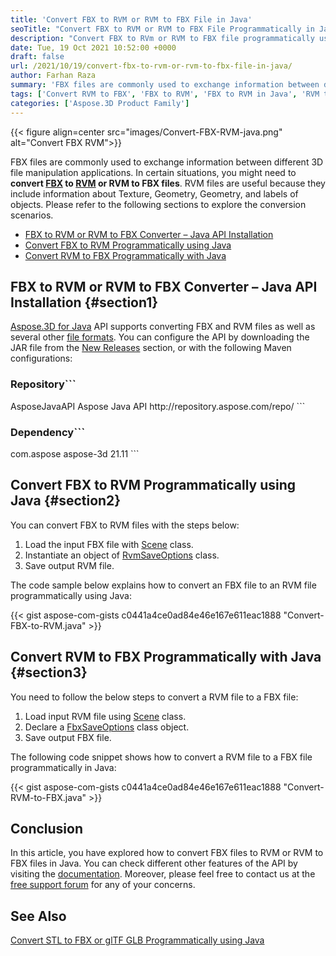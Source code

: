 ```yaml
---
title: 'Convert FBX to RVM or RVM to FBX File in Java'
seoTitle: "Convert FBX to RVM or RVM to FBX File Programmatically in Java"
description: "Convert FBX to RVm or RVM to FBX file programmatically using Java. Export 3D files FBX RVM files or interconversion using Java."
date: Tue, 19 Oct 2021 10:52:00 +0000
draft: false
url: /2021/10/19/convert-fbx-to-rvm-or-rvm-to-fbx-file-in-java/
author: Farhan Raza
summary: 'FBX files are commonly used to exchange information between different 3D file manipulation applications. In certain situations, you might need to **convert FBX to RVM or RVM to FBX files**. RVM files are useful because they include information about Texture, Geometry, Geometry, and labels of objects. Please refer to the following sections to explore the conversion scenarios.'
tags: ['Convert RVM to FBX', 'FBX to RVM', 'FBX to RVM in Java', 'RVM to FBX', 'RVM to FBX in Java']
categories: ['Aspose.3D Product Family']
---
```




{{< figure align=center src="images/Convert-FBX-RVM-java.png" alt="Convert FBX RVM">}}


FBX files are commonly used to exchange information between different 3D file manipulation applications. In certain situations, you might need to **convert [FBX][1] to [RVM][2] or RVM to FBX files**. RVM files are useful because they include information about Texture, Geometry, Geometry, and labels of objects. Please refer to the following sections to explore the conversion scenarios.

*   [FBX to RVM or RVM to FBX Converter – Java API Installation][3]
*   [Convert FBX to RVM Programmatically using Java][4]
*   [Convert RVM to FBX Programmatically with Java][5]

## FBX to RVM or RVM to FBX Converter – Java API Installation {#section1}

[Aspose.3D for Java][6] API supports converting FBX and RVM files as well as several other [file formats][7]. You can configure the API by downloading the JAR file from the [New Releases][8] section, or with the following Maven configurations:

### Repository```
 <repositories>
    <repository>
        <id>AsposeJavaAPI</id>
        <name>Aspose Java API</name>
        <url>http://repository.aspose.com/repo/</url>
    </repository>
</repositories>
```

### Dependency```
 <dependencies>
    <dependency>
        <groupId>com.aspose</groupId>
        <artifactId>aspose-3d</artifactId>
        <version>21.11</version>
    </dependency>
</dependencies>
```

## Convert FBX to RVM Programmatically using Java {#section2}

You can convert FBX to RVM files with the steps below:

1.  Load the input FBX file with [Scene][9] class.
2.  Instantiate an object of [RvmSaveOptions][10] class.
3.  Save output RVM file.

The code sample below explains how to convert an FBX file to an RVM file programmatically using Java:

{{< gist aspose-com-gists c0441a4ce0ad84e46e167e611eac1888 "Convert-FBX-to-RVM.java" >}}

## Convert RVM to FBX Programmatically with Java {#section3}

You need to follow the below steps to convert a RVM file to a FBX file:

1.  Load input RVM file using [Scene][11] class.
2.  Declare a [FbxSaveOptions][12] class object.
3.  Save output FBX file.

The following code snippet shows how to convert a RVM file to a FBX file programmatically in Java:

{{< gist aspose-com-gists c0441a4ce0ad84e46e167e611eac1888 "Convert-RVM-to-FBX.java" >}}

## Conclusion

In this article, you have explored how to convert FBX files to RVM or RVM to FBX files in Java. You can check different other features of the API by visiting the [documentation][13]. Moreover, please feel free to contact us at the [free support forum][14] for any of your concerns.

## See Also

[Convert STL to FBX or glTF GLB Programmatically using Java][15]




[1]: https://docs.fileformat.com/3d/fbx/
[2]: https://docs.fileformat.com/3d/rvm/
[3]: #section1
[4]: #section2
[5]: #section3
[6]: https://products.aspose.com/3d/java
[7]: https://docs.aspose.com/3d/java/supported-file-formats/
[8]: https://downloads.aspose.com/3d/java
[9]: https://apireference.aspose.com/3d/java/com.aspose.threed/Scene
[10]: https://apireference.aspose.com/3d/net/aspose.threed.formats/rvmsaveoptions
[11]: https://apireference.aspose.com/3d/java/com.aspose.threed/Scene
[12]: https://apireference.aspose.com/3d/net/aspose.threed.formats/fbxsaveoptions
[13]: https://docs.aspose.com/3d/java/
[14]: https://forum.aspose.com/c/3d
[15]: https://blog.aspose.com/2021/07/06/convert-stl-to-fbx-gltf-glb-programmatically-java/




